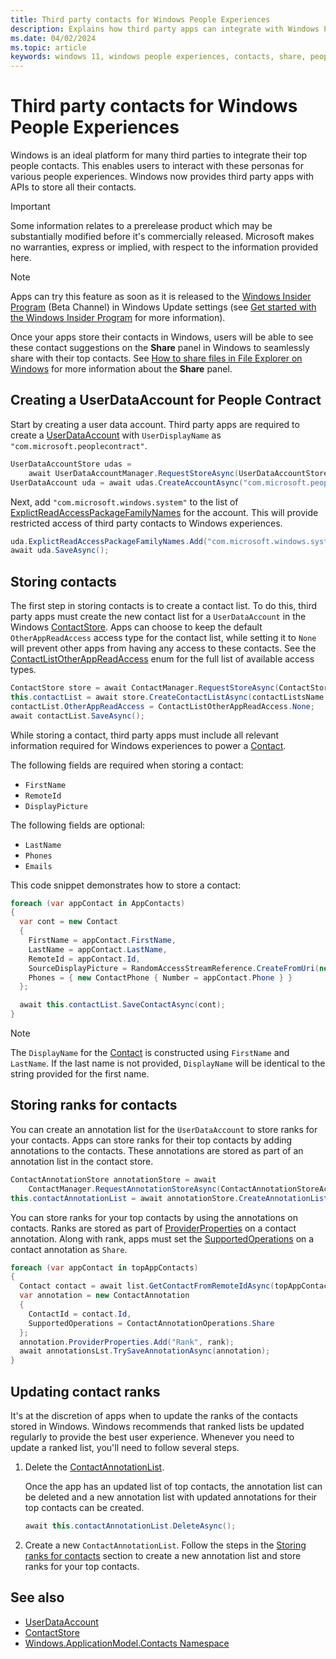 ```yaml
---
title: Third party contacts for Windows People Experiences
description: Explains how third party apps can integrate with Windows People Experiences with APIs to store all their contacts.
ms.date: 04/02/2024
ms.topic: article
keywords: windows 11, windows people experiences, contacts, share, people contract, winrt
---
```


# Third party contacts for Windows People Experiences

Windows is an ideal platform for many third parties to integrate their top people contacts. This enables users to interact with these personas for various people experiences. Windows now provides third party apps with APIs to store all their contacts.

> [!IMPORTANT]
> Some information relates to a prerelease product which may be substantially modified before it's commercially released. Microsoft makes no warranties, express or implied, with respect to the information provided here.

> [!NOTE]
> Apps can try this feature as soon as it is released to the [Windows Insider Program](https://www.microsoft.com/windowsinsider/) (Beta Channel) in Windows Update settings (see [Get started with the Windows Insider Program](/windows-insider/get-started) for more information).

Once your apps store their contacts in Windows, users will be able to see these contact suggestions on the **Share** panel in Windows to seamlessly share with their top contacts. See [How to share files in File Explorer on Windows](https://support.microsoft.com/windows/how-to-share-files-in-file-explorer-on-windows-dcf7d3dc-40f7-111a-0c9e-a8981c4bbc32) for more information about the **Share** panel.

## Creating a UserDataAccount for People Contract

Start by creating a user data account. Third party apps are required to create a [UserDataAccount](/uwp/api/windows.applicationmodel.userdataaccounts.userdataaccount) with `UserDisplayName` as `"com.microsoft.peoplecontract"`.

```csharp
UserDataAccountStore udas =
    await UserDataAccountManager.RequestStoreAsync(UserDataAccountStoreAccessType.AppAccountsReadWrite);
UserDataAccount uda = await udas.CreateAccountAsync("com.microsoft.peoplecontract");
```

Next, add `"com.microsoft.windows.system"` to the list of [ExplictReadAccessPackageFamilyNames](/uwp/api/windows.applicationmodel.userdataaccounts.userdataaccount.explictreadaccesspackagefamilynames) for the account. This will provide restricted access of third party contacts to Windows experiences.

```csharp
uda.ExplictReadAccessPackageFamilyNames.Add("com.microsoft.windows.system");
await uda.SaveAsync();
```

## Storing contacts

The first step in storing contacts is to create a contact list. To do this, third party apps must create the new contact list for a `UserDataAccount` in the Windows [ContactStore](/uwp/api/windows.applicationmodel.contacts.contactstore). Apps can choose to keep the default `OtherAppReadAccess` access type for the contact list, while setting it to `None` will prevent other apps from having any access to these contacts. See the [ContactListOtherAppReadAccess](/uwp/api/windows.applicationmodel.contacts.contactlistotherappreadaccess) enum for the full list of available access types.

```csharp
ContactStore store = await ContactManager.RequestStoreAsync(ContactStoreAccessType.AppContactsReadWrite);
this.contactList = await store.CreateContactListAsync(contactListsName, uda.Id);
contactList.OtherAppReadAccess = ContactListOtherAppReadAccess.None;
await contactList.SaveAsync();
```

While storing a contact, third party apps must include all relevant information required for Windows experiences to power a [Contact](/uwp/api/windows.applicationmodel.contacts.contact).

The following fields are required when storing a contact:

- `FirstName`
- `RemoteId`
- `DisplayPicture`

The following fields are optional:

- `LastName`
- `Phones`
- `Emails`

This code snippet demonstrates how to store a contact:

```csharp
foreach (var appContact in AppContacts)
{
  var cont = new Contact
  {
    FirstName = appContact.FirstName,
    LastName = appContact.LastName,
    RemoteId = appContact.Id,
    SourceDisplayPicture = RandomAccessStreamReference.CreateFromUri(new Uri(appContact.ProfilePicPath)),
    Phones = { new ContactPhone { Number = appContact.Phone } }
  };

  await this.contactList.SaveContactAsync(cont);
}
```

> [!NOTE]
> The `DisplayName` for the [Contact](/uwp/api/windows.applicationmodel.contacts.contact) is constructed using `FirstName` and `LastName`. If the last name is not provided, `DisplayName` will be identical to the string provided for the first name.

## Storing ranks for contacts

You can create an annotation list for the `UserDataAccount` to store ranks for your contacts. Apps can store ranks for their top contacts by adding annotations to the contacts. These annotations are stored as part of an annotation list in the contact store.

```csharp
ContactAnnotationStore annotationStore = await
    ContactManager.RequestAnnotationStoreAsync(ContactAnnotationStoreAccessType.AppAnnotationsReadWrite);
this.contactAnnotationList = await annotationStore.CreateAnnotationListAsync(uda.Id);
```

You can store ranks for your top contacts by using the annotations on contacts. Ranks are stored as part of [ProviderProperties](/uwp/api/windows.applicationmodel.contacts.contact.providerproperties) on a contact annotation. Along with rank, apps must set the [SupportedOperations](/uwp/api/windows.applicationmodel.contacts.contactannotation.supportedoperations) on a contact annotation as `Share`.

```csharp
foreach (var appContact in topAppContacts)
{
  Contact contact = await list.GetContactFromRemoteIdAsync(topAppContact.RemoteID);
  var annotation = new ContactAnnotation
  {
    ContactId = contact.Id,
    SupportedOperations = ContactAnnotationOperations.Share
  };
  annotation.ProviderProperties.Add("Rank", rank);
  await annotationsLst.TrySaveAnnotationAsync(annotation);
}
```

## Updating contact ranks

It's at the discretion of apps when to update the ranks of the contacts stored in Windows. Windows recommends that ranked lists be updated regularly to provide the best user experience. Whenever you need to update a ranked list, you'll need to follow several steps.

1. Delete the [ContactAnnotationList](/uwp/api/windows.applicationmodel.contacts.contactannotationlist).

   Once the app has an updated list of top contacts, the annotation list can be deleted and a new annotation list with updated annotations for their top contacts can be created.

   ```csharp
   await this.contactAnnotationList.DeleteAsync();
   ```

1. Create a new `ContactAnnotationList`. Follow the steps in the [Storing ranks for contacts](#storing-ranks-for-contacts) section to create a new annotation list and store ranks for your top contacts.

## See also

- [UserDataAccount](/uwp/api/windows.applicationmodel.userdataaccounts.userdataaccount)
- [ContactStore](/uwp/api/windows.applicationmodel.contacts.contactstore)
- [Windows.ApplicationModel.Contacts Namespace](/uwp/api/windows.applicationmodel.contacts)

